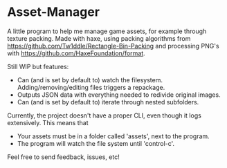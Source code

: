 # Asset-Manager
A little program to help me manage game assets, for example through texture packing.
Made with haxe, using packing algorithms from https://github.com/Tw1ddle/Rectangle-Bin-Packing and processing PNG's with https://github.com/HaxeFoundation/format.

Still WIP but features:
 - Can (and is set by default to) watch the filesystem. Adding/removing/editing files triggers a repackage.
 - Outputs JSON data with everything needed to redivide original images.
 - Can (and is set by default to) iterate through nested subfolders.
 
 Currently, the project doesn't have a proper CLI, even though it logs extensively. This means that
  - Your assets must be in a folder called 'assets', next to the program.
  - The program will watch the file system until 'control-c'.
  
  Feel free to send feedback, issues, etc!
